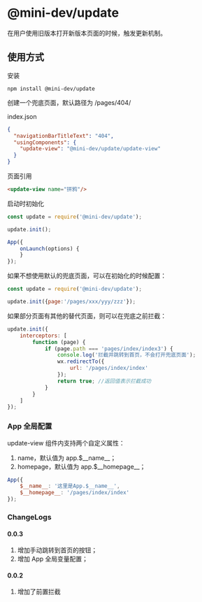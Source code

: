 # @mini-dev/update

在用户使用旧版本打开新版本页面的时候，触发更新机制。

## 使用方式

安装

```shell script
npm install @mini-dev/update
```

创建一个兜底页面，默认路径为 /pages/404/

index.json
```json
{
  "navigationBarTitleText": "404",
  "usingComponents": {
    "update-view": "@mini-dev/update/update-view"
  }
}
```

页面引用
```html
<update-view name="拼鸦"/>
```

启动时初始化

```javascript
const update = require('@mini-dev/update');

update.init();

App({
    onLaunch(options) {
    }
});

```

如果不想使用默认的兜底页面，可以在初始化的时候配置：

```javascript
const update = require('@mini-dev/update');

update.init({page:'/pages/xxx/yyy/zzz'});
```

如果部分页面有其他的替代页面，则可以在兜底之前拦截：

```javascript
update.init({
    interceptors: [
        function (page) {
            if (page.path === 'pages/index/index3') {
                console.log('拦截并跳转到首页，不会打开兜底页面');
                wx.redirectTo({
                    url: '/pages/index/index'
                });
                return true; //返回值表示拦截成功
            }
        }
    ]
});
```

### App 全局配置

update-view 组件内支持两个自定义属性：

1. name，默认值为 app.$\_\_name__；
2. homepage，默认值为 app.$\_\_homepage__；

```javascript
App({
    $__name__: '这里是App.$__name__',
    $__homepage__: '/pages/index/index'
});
```

### ChangeLogs

#### 0.0.3
1. 增加手动跳转到首页的按钮；
2. 增加 App 全局变量配置；

#### 0.0.2
1. 增加了前置拦截